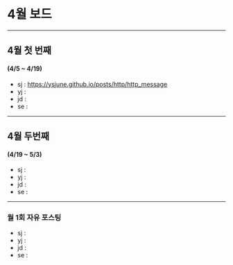 # 4월 보드 

------

## 4월 첫  번째

#### (4/5 ~ 4/19)

- sj : https://ysjune.github.io/posts/http/http_message
- yj :
- jd : 
- se :



------

## 4월 두번째

#### (4/19 ~ 5/3)

- sj : 
- yj :
- jd : 
- se :

------

### 월 1회 자유 포스팅

- sj : 
- yj :
- jd : 
- se :